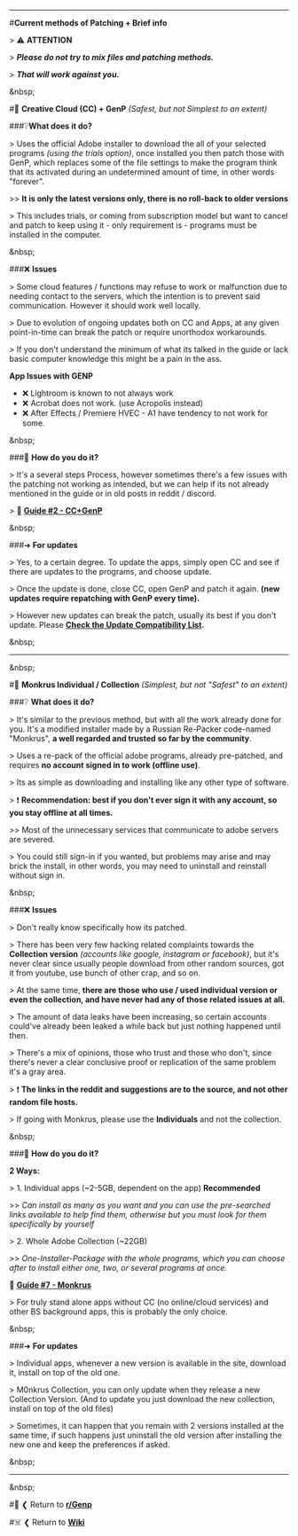 [1]: https://www.reddit.com/r/GenP/wiki/redditgenpguides/#wiki_.1F921_guide_.232_-_dummy_guide_for_first_timers_genp_.28cc_.2B_genp.29
[2]: https://www.reddit.com/r/GenP/wiki/redditgenpguides/#wiki_.1F412_guide_.237_-_monkrus_individual_.2F_collection_.28easiest_method.29
[3]: https://www.reddit.com/r/GenP/comments/yao439/update_compatibility_list_2023_creative_suite/

---

#**Current methods of Patching + Brief info**

&gt; ⚠️ **ATTENTION**

&gt; ***Please do not try to mix files and patching methods.***

&gt; ***That will work against you.***

&amp;nbsp;

#🤡 **Creative Cloud (CC) + GenP** *(Safest, but not Simplest to an extent)*

###❔**What does it do?**

&gt; Uses the official Adobe installer to download the all of your selected programs *(using the trials option)*, once installed you then patch those with GenP, which replaces some of the file settings to make the program think that its activated during an undetermined amount of time, in other words "forever".

&gt;&gt; **It is only the latest versions only, there is no roll-back to older versions**

&gt; This includes trials, or coming from subscription model but want to cancel and patch to keep using it - only requirement is - programs must be installed in the computer.

&amp;nbsp;

###❌ **Issues**

&gt; Some cloud features / functions may refuse to work or malfunction due to needing contact to the servers, which the intention is to prevent said communication. However it should work well locally.

&gt; Due to evolution of ongoing updates both on CC and Apps, at any given point-in-time can break the patch or require unorthodox workarounds.

&gt; If you don't understand the minimum of what its talked in the guide or lack basic computer knowledge this might be a pain in the ass.

**App Issues with GENP**

* ❌ Lightroom is known to not always work
* ❌ Acrobat does not work. (use Acropolis instead)
* ❌ After Effects / Premiere HVEC - A1 have tendency to not work for some.

&amp;nbsp;

###📑 **How do you do it?**

&gt; It's a several steps Process, however sometimes there's a few issues with the patching not working as intended, but we can help if its not already mentioned in the guide or in old posts in reddit / discord.

&gt; 🔗 **[Guide #2 - CC+GenP][1]**

&amp;nbsp;

###➜ **For updates**

&gt; Yes, to a certain degree. To update the apps, simply open CC and see if there are updates to the programs, and choose update.

&gt; Once the update is done, close CC, open GenP and patch it again. **(new updates require repatching with GenP every time).**

&gt; However new updates can break the patch, usually its best if you don't update. Please **[Check the Update Compatibility List][3].**

&amp;nbsp;

---

&amp;nbsp;

#🐒 **Monkrus Individual / Collection** *(Simplest, but not "Safest" to an extent)*

###❔ **What does it do?**

&gt; It's similar to the previous method, but with all the work already done for you. It's a modified installer made by a Russian Re-Packer code-named "Monkrus", **a well regarded and trusted so far by the community**.

&gt; Uses a re-pack of the official adobe programs, already pre-patched, and requires **no account signed in to work (offline use)**.

&gt; Its as simple as downloading and installing like any other type of software.

&gt; ❗ **Recommendation: best if you don't ever sign it with any account, so you stay offline at all times.**

&gt;&gt; Most of the unnecessary services that communicate to adobe servers are severed.

&gt; You could still sign-in if you wanted, but problems may arise and may brick the install, in other words, you may need to uninstall and reinstall without sign in.

&amp;nbsp;

###❌ **Issues**

&gt; Don't really know specifically how its patched.

&gt; There has been very few hacking related complaints towards the **Collection version** *(accounts like google, instagram or facebook)*, but it's never clear since usually people download from other random sources, got it from youtube, use bunch of other crap, and so on.

&gt; At the same time, **there are those who use / used individual version or even the collection, and have never had any of those related issues at all.**

&gt; The amount of data leaks have been increasing, so certain accounts could've already been leaked a while back but just nothing happened until then.

&gt; There's a mix of opinions, those who trust and those who don't, since there's never a clear conclusive proof or replication of the same problem it's a gray area.

&gt; ❗ **The links in the reddit and suggestions are to the source, and not other random file hosts.**

&gt; If going with Monkrus, please use the **Individuals** and not the collection.

&amp;nbsp;

###📑 **How do you do it?**

**2 Ways:**

&gt; 1. Individual apps (~2-5GB, dependent on the app) **Recommended**

&gt;&gt; *Can install as many as you want and you can use the pre-searched links available to help find them, otherwise but you must look for them specifically by yourself*

&gt; 2. Whole Adobe Collection (~22GB)

&gt;&gt; *One-Installer-Package with the whole programs, which you can choose after to install either one, two, or several programs at once.*

🔗 **[Guide #7 - Monkrus][2]**

&gt; For truly stand alone apps without CC (no online/cloud services) and other BS background apps, this is probably the only choice.

&amp;nbsp;

###➜ **For updates**

&gt; Individual apps, whenever a new version is available in the site, download it, install on top of the old one.

&gt; M0nkrus Collection, you can only update when they release a new Collection Version. (And to update you just download the new collection, install on top of the old files)

&gt; Sometimes, it can happen that you remain with 2 versions installed at the same time, if such happens just uninstall the old version after installing the new one and keep the preferences if asked.

&amp;nbsp;

---

&amp;nbsp;

#🛟 ❮ Return to **[r/Genp](https://www.reddit.com/r/GenP/)**

#☠️ ❮ Return to **[Wiki](https://www.reddit.com/r/GenP/wiki/index/)**